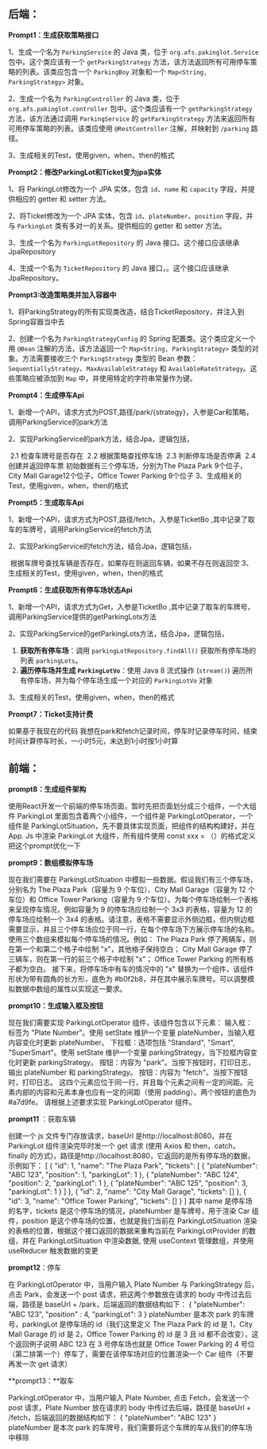 



## 后端：

**Prompt1：生成获取策略接口**

1、生成一个名为 `ParkingService` 的 Java 类，位于 `org.afs.pakinglot.Service` 包中。这个类应该有一个 `getParkingStrategy` 方法，该方法返回所有可用停车策略的列表。该类应包含一个 `ParkingBoy` 对象和一个 `Map<String, ParkingStrategy>` 对象。

2、生成一个名为 `ParkingController` 的 Java 类，位于 `org.afs.pakinglot.controller` 包中。这个类应该有一个 `getParkingStrategy` 方法，该方法通过调用 `ParkingService` 的 `getParkingStrategy` 方法来返回所有可用停车策略的列表。该类应使用 `@RestController` 注解，并映射到 `/parking` 路径。

3、生成相关的Test，使用given，when，then的格式



**Prompt2：修改ParkingLot和Ticket变为jpa实体**

1、将 ParkingLot修改为一个 JPA 实体，包含 `id`、`name` 和 `capacity` 字段，并提供相应的 getter 和 setter 方法。

2、将Ticket修改为一个 JPA 实体，包含 `id`、`plateNumber`、`position` 字段，并与 `ParkingLot` 类有多对一的关系。提供相应的 getter 和 setter 方法。

3、生成一个名为 `ParkingLotRepository` 的 Java 接口。这个接口应该继承 JpaRepository

4、生成一个名为 `TicketRepository` 的 Java 接口，。这个接口应该继承 JpaRepository。



**Prompt3:改造策略类并加入容器中**

1、将ParkingStrategy的所有实现类改造，结合TicketRepository，并注入到Spring容器当中去

2、创建一个名为 `ParkingStrategyConfig` 的 Spring 配置类。这个类应定义一个用 `@Bean` 注解的方法，该方法返回一个 `Map<String, ParkingStrategy>` 类型的对象。方法需要接收三个 `ParkingStrategy` 类型的 Bean 参数：`SequentiallyStrategy`、`MaxAvailableStrategy` 和 `AvailableRateStrategy`。这些策略应被添加到 `Map` 中，并使用特定的字符串常量作为键。



**Prompt4：生成停车Api**

1、新增一个API，请求方式为POST,路径/park/{strategy}，入参是Car和策略，调用ParkingService的park方法

2、实现ParkingService的park方法，结合Jpa，逻辑包括，

​	2.1 检查车牌号是否存在
​	2.2 根据策略查找停车场
​	2.3 判断停车场是否停满
​	2.4 创建并返回停车票
初始数据有三个停车场，分别为The Plaza Park 9个位子，City Mall Garage12个位子，Office Tower Parking 9个位子
3、生成相关的Test，使用given，when，then的格式



**Prompt5：生成取车Api**

1、新增一个API，请求方式为POST,路径/fetch，入参是TicketBo ,其中记录了取车的车牌号，调用ParkingService的fetch方法

2、实现ParkingService的fetch方法，结合Jpa，逻辑包括，

​	根据车牌号查找车辆是否存在，如果存在则返回车辆，如果不存在则返回空
3、生成相关的Test，使用given，when，then的格式



**Prompt6：生成获取所有停车场状态Api**

1、新增一个API，请求方式为Get，入参是TicketBo ,其中记录了取车的车牌号，调用ParkingService提供的getParkingLots方法

2、实现ParkingService的getParkingLots方法，结合Jpa，逻辑包括，

1. **获取所有停车场**：调用 `parkingLotRepository.findAll()` 获取所有停车场的列表 `parkingLots`。
2. **遍历停车场并生成 `ParkingLotVo`**：使用 Java 8 流式操作 (`stream()`) 遍历所有停车场，并为每个停车场生成一个对应的 `ParkingLotVo` 对象

3、生成相关的Test，使用given，when，then的格式



**Prompt7：Ticket支持计费**

如果基于我现在的代码 我想在park和fetch记录时间，停车时记录停车时间，结束时间计算停车时长，一小时5元，未达到1小时按1小时算





## 前端：

**prompt8：生成组件架构**

使用React开发一个前端的停车场页面，暂时先把页面划分成三个组件，一个大组件 ParkingLot 里面包含着两个小组件，一个组件是 ParkingLotOperator，一个组件是 ParkingLotSituation，先不要具体实现页面，把组件的结构构建好，并在 App. Js 中渲染 ParkingLot 大组件，所有组件使用 const xxx = （）的格式定义把这个prompt优化一下



**prompt9：数组模拟停车场**

现在我们需要在 ParkingLotSituation 中模拟一些数据。假设我们有三个停车场，分别名为 The Plaza Park（容量为 9 个车位）、City Mall Garage（容量为 12 个车位）和 Office Tower Parking（容量为 9 个车位）。为每个停车场绘制一个表格来呈现停车情况，例如容量为 9 的停车场应绘制一个 3x3 的表格，容量为 12 的停车场应绘制一个 3x4 的表格。请注意，表格不需要显示外侧边框，但内侧边框需要显示，并且三个停车场应位于同一行，在每个停车场下方展示停车场的名称。
使用三个数组来模拟每个停车场的情况。例如：
The Plaza Park 停了两辆车，则在第一个和第二个格子中绘制 "x"，其他格子保持空白；
City Mall Garage 停了三辆车，则在第一行的前三个格子中绘制 "x"；
Office Tower Parking 的所有格子都为空白。
接下来，将停车场中有车的情况中的 "x" 替换为一个组件，该组件形状为带有圆角的长方形，底色为 #b0f2b8，并在其中展示车牌号。可以调整模拟数据中数组的属性以实现这一要求。



**prompt10：生成输入框及按钮**

现在我们需要实现 ParkingLotOperator 组件，该组件包含以下元素：
输入框：标签为 "Plate Number"。使用 setState 维护一个变量 plateNumber，当输入框内容变化时更新 plateNumber。
下拉框：选项包括 "Standard", "Smart", "SuperSmart"。使用 setState 维护一个变量 parkingStrategy，当下拉框内容变化时更新 parkingStrategy。
按钮：内容为 "park"。当按下按钮时，打印日志，输出 plateNumber 和 parkingStrategy。
按钮：内容为 "fetch"。当按下按钮时，打印日志。
这四个元素应位于同一行，并且每个元素之间有一定的间距。元素内部的内容和元素本身也应有一定的间距（使用 padding）。两个按钮的底色为 #a7d9fe。
请根据上述要求实现 ParkingLotOperator 组件。



**prompt11** ：获取车辆



创建一个 js 文件专门存放请求，baseUrl 是http://localhost:8080，并在 ParkingLot 组件渲染完毕时发一个 get 请求 (使用 Axios 和 then，catch，finally 的方式)，路径是http://localhost:8080，它返回的是所有停车场的数据，示例如下： [ { "id": 1, "name": "The Plaza Park", "tickets": [ { "plateNumber": "ABC 123", "position": 1, "parkingLot": 1 }, { "plateNumber": "ABC 124", "position": 2, "parkingLot": 1 }, { "plateNumber": "ABC 125", "position": 3, "parkingLot": 1 } ] }, { "id": 2, "name": "City Mall Garage", "tickets": [] }, { "id": 3, "name": "Office Tower Parking", "tickets": [] } ] 其中 name 是停车场的名字，tickets 是这个停车场的情况，plateNumber 是车牌号，用于渲染 Car 组件，position 是这个停车场的位置，也就是我们当前在 ParkingLotSituation 渲染的表格的位置，根据这个接口返回的数据来重构当前在 ParkingLotProvider 的数组，并在 ParkingLotSituation 中渲染数据, 使用 useContext 管理数组，并使用 useReducer 触发数据的变更



**prompt12**：停车

在 ParkingLotOperator 中，当用户输入 Plate Number 与 ParkingStrategy 后，点击 Park，会发送一个 post 请求，把这两个参数放在请求的 body 中传过去后端，路径是 baseUrl + /park，后端返回的数据结构如下： { "plateNumber": "ABC 123", "position" : 4, "parkingLot": 3 } plateNumber 是本次 park 的车牌号，parkingLot 是停车场的 id（我们这里定义 The Plaza Park 的 id 是 1，City Mall Garage 的 id 是 2，Office Tower Parking 的 id 是 3 且 id 都不会改变），这个返回例子说明 ABC 123 在 3 号停车场也就是 Office Tower Parking 的 4 号位（第二排第一个）停车了，需要在该停车场对应的位置渲染一个 Car 组件（不要再发一次 get 请求）



**prompt13：**取车

 ParkingLotOperator 中，当用户输入 Plate Number, 点击 Fetch，会发送一个 post 请求，Plate Number 放在请求的 body 中传过去后端，路径是 baseUrl + /fetch，后端返回的数据结构如下： { "plateNumber": "ABC 123" } plateNumber 是本次 park 的车牌号，我们需要将这个车牌的车从我们的停车场中移除
